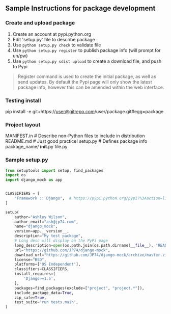## Sample Instructions for package development

### Create and upload package
1. Create an account at pypi.python.org
2. Edit 'setup.py' file to describe package
3. Use `python setup.py check` to validate file
4. Use `python setup.py register` to publish package info (will prompt for un/pw)
5. Use `python setup.py sdist upload` to create a download file, and push to Pypi

> Register command is used to create the initial package, as well as send updates. By default the Pypi page will only show the latest package info, however this can be amended within the web interface.

### Testing install
pip install -e git+https://user@gitrepo.com/user/package.git#egg=package

### Project layout
MANIFEST.in # Describe non-Python files to include in distribution
README.md # Just good practice!
setup.py # Defines package info
package_name/
    __init__.py
    file.py

### Sample setup.py
```python
from setuptools import setup, find_packages
import os
import django_mock as app


CLASSIFIERS = [
    "Framework :: Django",  # https://pypi.python.org/pypi?%3Aaction=list_classifiers
]

setup(
    author="Ashley Wilson",
    author_email="ash@jp74.com",
    name="django_mock",
    version=app.__version__,
    description="My test package",
    # Long desc will display on the PyPi page
    long_description=open(os.path.join(os.path.dirname(__file__), 'README.md')).read(),
    url="https://github.com/JP74/django-mock",
    download_url="https://github.com/JP74/django-mock/archive/master.zip",
    license="BSD",
    platforms=['OS Independent'],
    classifiers=CLASSIFIERS,
    install_requires=[
        'Django>=1.6',
    ],
    packages=find_packages(exclude=["project", "project.*"]),
    include_package_data=True,
    zip_safe=True,
    test_suite='run tests.main',
)

